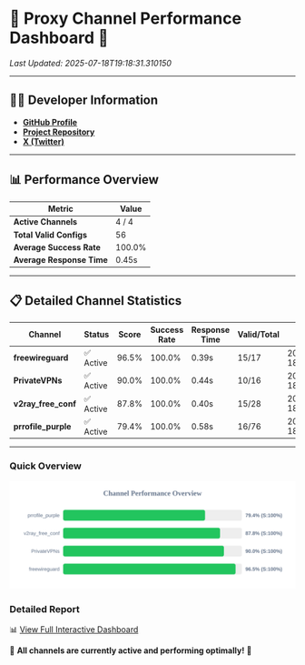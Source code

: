 # 🌟 Proxy Channel Performance Dashboard 🌟

_Last Updated: 2025-07-18T19:18:31.310150_

---

## 👩‍💻 Developer Information

- **[GitHub Profile](https://github.com/4n0nymou3)**  
- **[Project Repository](https://github.com/4n0nymou3/multi-proxy-config-fetcher)**  
- **[X (Twitter)](https://x.com/4n0nymou3)**  

---

## 📊 Performance Overview

| Metric                | Value       |
|-----------------------|-------------|
| **Active Channels**   | 4 / 4       |
| **Total Valid Configs** | 56          |
| **Average Success Rate** | 100.0%      |
| **Average Response Time** | 0.45s       |

---

## 📋 Detailed Channel Statistics

| Channel          | Status     | Score  | Success Rate | Response Time | Valid/Total | Last Success               |
|------------------|------------|--------|--------------|---------------|-------------|----------------------------|
| **freewireguard**  | ✅ Active  | 96.5%  | 100.0% | 0.39s         | 15/17       | 2025-07-18T19:18:31.308287 |
| **PrivateVPNs**  | ✅ Active  | 90.0%  | 100.0% | 0.44s         | 10/16       | 2025-07-18T19:18:30.889709 |
| **v2ray_free_conf**  | ✅ Active  | 87.8%  | 100.0% | 0.40s         | 15/28       | 2025-07-18T19:18:30.406226 |
| **prrofile_purple**  | ✅ Active  | 79.4%  | 100.0% | 0.58s         | 16/76       | 2025-07-18T19:18:29.919341 |

---

### Quick Overview
<div align="center">
  <a href="https://raw.githubusercontent.com/nullluser/NullRepo/refs/heads/main/assets/channel_stats_chart.svg">
    <img src="https://raw.githubusercontent.com/nullluser/NullRepo/refs/heads/main/assets/channel_stats_chart.svg" alt="Source Performance Statistics" width="800">
  </a>
</div>

### Detailed Report
📊 [View Full Interactive Dashboard](https://htmlpreview.github.io/?https://github.com/nullluser/NullRepo/blob/main/assets/performance_report.html)

🎉 **All channels are currently active and performing optimally!** 🎉

